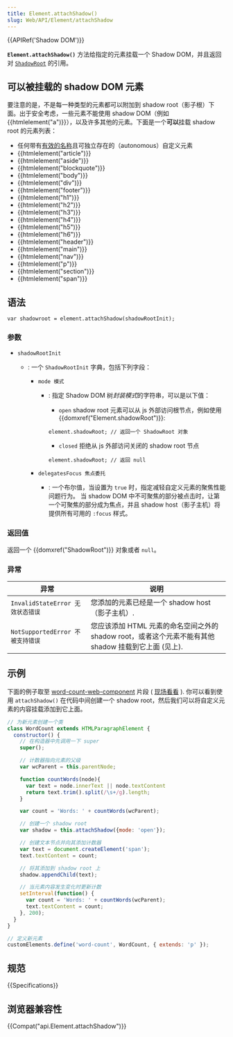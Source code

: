 ```yaml
---
title: Element.attachShadow()
slug: Web/API/Element/attachShadow
---
```

{{APIRef('Shadow DOM')}}

**`Element.attachShadow()`** 方法给指定的元素挂载一个 Shadow DOM，并且返回对 [`ShadowRoot`](/zh-CN/docs/Web/API/ShadowRoot) 的引用。

## 可以被挂载的 shadow DOM 元素

要注意的是，不是每一种类型的元素都可以附加到 shadow root（影子根）下面。出于安全考虑，一些元素不能使用 shadow DOM（例如{{htmlelement("a")}}），以及许多其他的元素。下面是一个**可以**挂载 shadow root 的元素列表：

- 任何带有[有效的名称](https://html.spec.whatwg.org/multipage/custom-elements.html#valid-custom-element-name)且可独立存在的（autonomous）自定义元素
- {{htmlelement("article")}}
- {{htmlelement("aside")}}
- {{htmlelement("blockquote")}}
- {{htmlelement("body")}}
- {{htmlelement("div")}}
- {{htmlelement("footer")}}
- {{htmlelement("h1")}}
- {{htmlelement("h2")}}
- {{htmlelement("h3")}}
- {{htmlelement("h4")}}
- {{htmlelement("h5")}}
- {{htmlelement("h6")}}
- {{htmlelement("header")}}
- {{htmlelement("main")}}
- {{htmlelement("nav")}}
- {{htmlelement("p")}}
- {{htmlelement("section")}}
- {{htmlelement("span")}}

## 语法

```
var shadowroot = element.attachShadow(shadowRootInit);
```

### 参数

- `shadowRootInit`

  - : 一个 `ShadowRootInit` 字典，包括下列字段：

    - `mode 模式`

      - : 指定 Shadow DOM 树*封装模式*的字符串，可以是以下值：

        - `open` shadow root 元素可以从 js 外部访问根节点，例如使用 {{domxref("Element.shadowRoot")}}:

        ```
        element.shadowRoot; // 返回一个 ShadowRoot 对象
        ```

        - `closed` 拒绝从 js 外部访问关闭的 shadow root 节点

        ```
        element.shadowRoot; // 返回 null
        ```

    - `delegatesFocus 焦点委托`
      - : 一个布尔值，当设置为 `true` 时，指定减轻自定义元素的聚焦性能问题行为。
        当 shadow DOM 中不可聚焦的部分被点击时，让第一个可聚焦的部分成为焦点，并且 shadow host（影子主机）将提供所有可用的 `:focus` 样式。

### 返回值

返回一个 {{domxref("ShadowRoot")}} 对象或者 `null`。

### 异常

| 异常                             | 说明                                                                                                 |
| -------------------------------- | ---------------------------------------------------------------------------------------------------- |
| `InvalidStateError 无效状态错误` | 您添加的元素已经是一个 shadow host（影子主机）.                                                      |
| `NotSupportedError 不被支持错误` | 您应该添加 HTML 元素的命名空间之外的 shadow root，或者这个元素不能有其他 shadow 挂载到它上面 (见上). |

## 示例

下面的例子取至 [word-count-web-component](https://github.com/mdn/web-components-examples/tree/master/word-count-web-component) 片段 ( [现场看看](https://mdn.github.io/web-components-examples/word-count-web-component/) ). 你可以看到使用 `attachShadow()` 在代码中间创建一个 shadow root，然后我们可以将自定义元素的内容挂载添加到它上面。

```js
// 为新元素创建一个类
class WordCount extends HTMLParagraphElement {
  constructor() {
    // 在构造器中先调用一下 super
    super();

    // 计数器指向元素的父级
    var wcParent = this.parentNode;

    function countWords(node){
      var text = node.innerText || node.textContent
      return text.trim().split(/\s+/g).length;
    }

    var count = 'Words: ' + countWords(wcParent);

    // 创建一个 shadow root
    var shadow = this.attachShadow({mode: 'open'});

    // 创建文本节点并向其添加计数器
    var text = document.createElement('span');
    text.textContent = count;

    // 将其添加到 shadow root 上
    shadow.appendChild(text);

    // 当元素内容发生变化时更新计数
    setInterval(function() {
      var count = 'Words: ' + countWords(wcParent);
      text.textContent = count;
    }, 200);
  }
}

// 定义新元素
customElements.define('word-count', WordCount, { extends: 'p' });
```

## 规范

{{Specifications}}

## 浏览器兼容性

{{Compat("api.Element.attachShadow")}}
